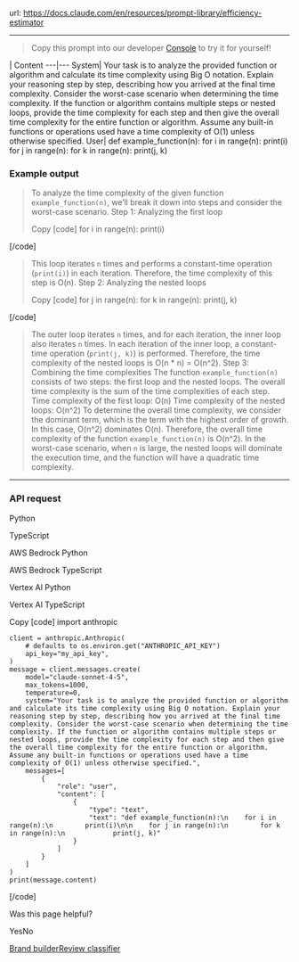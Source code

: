 url: https://docs.claude.com/en/resources/prompt-library/efficiency-estimator

---

> Copy this prompt into our developer [Console](https://console.anthropic.com/dashboard) to try it for yourself\!

| Content
---|---
System| Your task is to analyze the provided function or algorithm and calculate its time complexity using Big O notation. Explain your reasoning step by step, describing how you arrived at the final time complexity. Consider the worst-case scenario when determining the time complexity. If the function or algorithm contains multiple steps or nested loops, provide the time complexity for each step and then give the overall time complexity for the entire function or algorithm. Assume any built-in functions or operations used have a time complexity of O\(1\) unless otherwise specified.
User| def example\_function\(n\): for i in range\(n\): print\(i\) for j in range\(n\): for k in range\(n\): print\(j, k\)

### Example output

> To analyze the time complexity of the given function `example_function(n)`, we’ll break it down into steps and consider the worst-case scenario. Step 1: Analyzing the first loop
>
> Copy
[code]
>     for i in range(n):
>        print(i)
>
>
[/code]

> This loop iterates `n` times and performs a constant-time operation \(`print(i)`\) in each iteration. Therefore, the time complexity of this step is O\(n\). Step 2: Analyzing the nested loops
>
> Copy
[code]
>     for j in range(n):
>         for k in range(n):
>             print(j, k)
>
>
[/code]
>
> The outer loop iterates `n` times, and for each iteration, the inner loop also iterates `n` times. In each iteration of the inner loop, a constant-time operation \(`print(j, k)`\) is performed. Therefore, the time complexity of the nested loops is O\(n \* n\) = O\(n^2\). Step 3: Combining the time complexities
>  The function `example_function(n)` consists of two steps: the first loop and the nested loops. The overall time complexity is the sum of the time complexities of each step. Time complexity of the first loop: O\(n\)
>  Time complexity of the nested loops: O\(n^2\) To determine the overall time complexity, we consider the dominant term, which is the term with the highest order of growth. In this case, O\(n^2\) dominates O\(n\). Therefore, the overall time complexity of the function `example_function(n)` is O\(n^2\). In the worst-case scenario, when `n` is large, the nested loops will dominate the execution time, and the function will have a quadratic time complexity.

* * *

### API request

Python

TypeScript

AWS Bedrock Python

AWS Bedrock TypeScript

Vertex AI Python

Vertex AI TypeScript

Copy
[code]
    import anthropic

    client = anthropic.Anthropic(
        # defaults to os.environ.get("ANTHROPIC_API_KEY")
        api_key="my_api_key",
    )
    message = client.messages.create(
        model="claude-sonnet-4-5",
        max_tokens=1000,
        temperature=0,
        system="Your task is to analyze the provided function or algorithm and calculate its time complexity using Big O notation. Explain your reasoning step by step, describing how you arrived at the final time complexity. Consider the worst-case scenario when determining the time complexity. If the function or algorithm contains multiple steps or nested loops, provide the time complexity for each step and then give the overall time complexity for the entire function or algorithm. Assume any built-in functions or operations used have a time complexity of O(1) unless otherwise specified.",
        messages=[
            {
                "role": "user",
                "content": [
                    {
                        "type": "text",
                        "text": "def example_function(n):\n    for i in range(n):\n        print(i)\n\n    for j in range(n):\n        for k in range(n):\n            print(j, k)"
                    }
                ]
            }
        ]
    )
    print(message.content)

[/code]

Was this page helpful?

YesNo

[Brand builder](/en/resources/prompt-library/brand-builder)[Review classifier](/en/resources/prompt-library/review-classifier)
